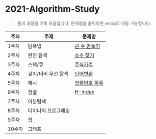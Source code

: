 # 2021-Algorithm-Study

> 풀이 과정을 기록 모음입니다. 문제명을 클릭하면 velog로 이동 가능합니다.

| 주차   | 주제                | 문제명                                                       |
| ------ | ------------------- | ------------------------------------------------------------ |
| 1주차  | 탐욕법              | [큰 수 만들기](https://velog.io/@soo5717/%ED%94%84%EB%A1%9C%EA%B7%B8%EB%9E%98%EB%A8%B8%EC%8A%A4-%ED%81%B0-%EC%88%98-%EB%A7%8C%EB%93%A4%EA%B8%B0-%ED%8C%8C%EC%9D%B4%EC%8D%AC) |
| 2주차  | 완전 탐색           | [소수 찾기](https://velog.io/@soo5717/%ED%94%84%EB%A1%9C%EA%B7%B8%EB%9E%98%EB%A8%B8%EC%8A%A4-%EC%86%8C%EC%88%98-%EC%B0%BE%EA%B8%B0-Python) |
| 3주차  | 스택/큐             | [주식가격](https://velog.io/@soo5717/%ED%94%84%EB%A1%9C%EA%B7%B8%EB%9E%98%EB%A8%B8%EC%8A%A4-%EC%A3%BC%EC%8B%9D%EA%B0%80%EA%B2%A9-Python) |
| 4주차  | 깊이/너비 우선 탐색 | [단어변환](https://velog.io/@soo5717/%ED%94%84%EB%A1%9C%EA%B7%B8%EB%9E%98%EB%A8%B8%EC%8A%A4-%EB%8B%A8%EC%96%B4%EB%B3%80%ED%99%98-Python) |
| 5주차  | 해시                | [전화번호 목록](https://velog.io/@soo5717/Programmers-%EC%A0%84%ED%99%94%EB%B2%88%ED%98%B8-%EB%AA%A9%EB%A1%9D-Python) |
| 6주차  | 정렬                | [H-Index](https://velog.io/@soo5717/Programmers-H-Index-Python) |
| 7주차  | 이분탐색            |                                                              |
| 8주차  | 다이나믹 프로그래밍 |                                                              |
| 9주차  | 힙                  |                                                              |
| 10주차 | 그래프              |                                                              |
